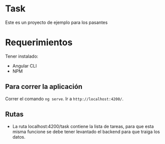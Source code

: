 # Task 

Este es un proyecto de ejemplo para los pasantes

# Requerimientos

Tener instalado: 
- Angular CLI
- NPM

## Para correr la aplicación
Correr el comando `ng serve`. Ir a `http://localhost:4200/`.

## Rutas
- La ruta localhost:4200/task contiene la lista de tareas, para que esta misma funcione se debe tener levantado el backend para que traiga los datos.
